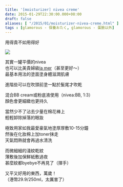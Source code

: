 ```yaml
---
title: '[moisturizer] nivea creme'
date: 2015-01-29T22:30:00.000+08:00
draft: false
aliases: [ "/2015/01/moisturizer-nivea-creme.html" ]
tags : [glamorous - 保養おたく, glamorous - 蛋臉以外]
---
```


用得貴不如用得好  

![](/images/niveacreme.jpg)

其實一罐平價的nivea  
也可以比美貴婦級[la mer](https://hidie.net/cremedelamer/)（甚至更好～）  
最基本用法的塗面塗身體滋潤肌膚  
  
進階些可以在吹頭前塗一點於髮尾才吹乾  
  
混合BB cream或粉底液使用（nivea:BB, 1:3）  
顏色會更細緻也更持久  
  
當然少不了沾去少量在棉花棒上  
輕輕卸除掉落的眼妝  
  
極致用家如我最愛豪氣地塗厚厚敷10-15分鐘  
然後在化妝棉上加toner抹走  
天氣悶熱就會再過水清洗  
  
而微細細的淺紋乾紋  
薄敷後加保鮮紙敷過夜  
甚麼紋都byebye不再見了（揮手）  
  
又平又好用的東西，萬歲！  
（港幣29.9/250ml，太厲害了）
